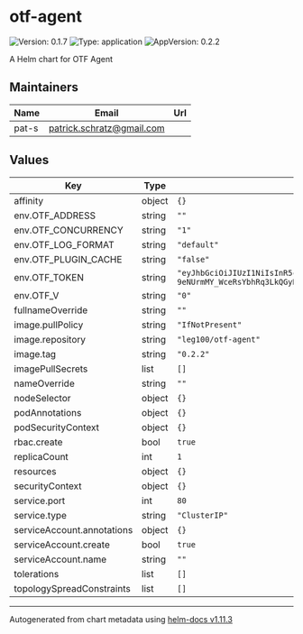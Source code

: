 # otf-agent

![Version: 0.1.7](https://img.shields.io/badge/Version-0.1.7-informational?style=flat-square) ![Type: application](https://img.shields.io/badge/Type-application-informational?style=flat-square) ![AppVersion: 0.2.2](https://img.shields.io/badge/AppVersion-0.2.2-informational?style=flat-square)

A Helm chart for OTF Agent

## Maintainers

| Name | Email | Url |
| ---- | ------ | --- |
| pat-s | <patrick.schratz@gmail.com> |  |

## Values

| Key | Type | Default | Description |
|-----|------|---------|-------------|
| affinity | object | `{}` |  |
| env.OTF_ADDRESS | string | `""` |  |
| env.OTF_CONCURRENCY | string | `"1"` |  |
| env.OTF_LOG_FORMAT | string | `"default"` |  |
| env.OTF_PLUGIN_CACHE | string | `"false"` |  |
| env.OTF_TOKEN | string | `"eyJhbGciOiJIUzI1NiIsInR5cCI6IkpXVCJ9.eyJpYXQiOjE2OTgxNDkxMTAsImtpbmQiOiJhZ2VudF90b2tlbiIsIm9yZ2FuaXphdGlvbiI6ImN5bmtyYSIsInN1YiI6ImF0LUdiYVBldFVZNDZVQjB3dzgifQ.-4nZYNm0x1F6Q-9eNUrmMY_WceRsYbhRq3LkQGyRzJw"` |  |
| env.OTF_V | string | `"0"` |  |
| fullnameOverride | string | `""` |  |
| image.pullPolicy | string | `"IfNotPresent"` |  |
| image.repository | string | `"leg100/otf-agent"` |  |
| image.tag | string | `"0.2.2"` |  |
| imagePullSecrets | list | `[]` |  |
| nameOverride | string | `""` |  |
| nodeSelector | object | `{}` |  |
| podAnnotations | object | `{}` |  |
| podSecurityContext | object | `{}` |  |
| rbac.create | bool | `true` |  |
| replicaCount | int | `1` |  |
| resources | object | `{}` |  |
| securityContext | object | `{}` |  |
| service.port | int | `80` |  |
| service.type | string | `"ClusterIP"` |  |
| serviceAccount.annotations | object | `{}` |  |
| serviceAccount.create | bool | `true` |  |
| serviceAccount.name | string | `""` |  |
| tolerations | list | `[]` |  |
| topologySpreadConstraints | list | `[]` |  |

----------------------------------------------
Autogenerated from chart metadata using [helm-docs v1.11.3](https://github.com/norwoodj/helm-docs/releases/v1.11.3)
